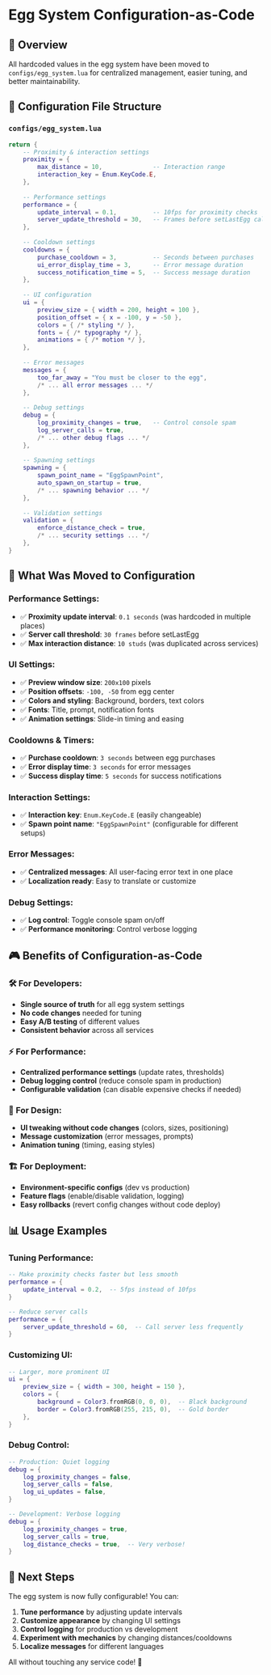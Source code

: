 # Egg System Configuration-as-Code

## **🎯 Overview**

All hardcoded values in the egg system have been moved to `configs/egg_system.lua` for centralized management, easier tuning, and better maintainability.

## **📁 Configuration File Structure**

### **`configs/egg_system.lua`**

```lua
return {
    -- Proximity & interaction settings
    proximity = {
        max_distance = 10,              -- Interaction range
        interaction_key = Enum.KeyCode.E,
    },
    
    -- Performance settings
    performance = {
        update_interval = 0.1,          -- 10fps for proximity checks
        server_update_threshold = 30,   -- Frames before setLastEgg call
    },
    
    -- Cooldown settings
    cooldowns = {
        purchase_cooldown = 3,          -- Seconds between purchases
        ui_error_display_time = 3,      -- Error message duration
        success_notification_time = 5,  -- Success message duration
    },
    
    -- UI configuration
    ui = {
        preview_size = { width = 200, height = 100 },
        position_offset = { x = -100, y = -50 },
        colors = { /* styling */ },
        fonts = { /* typography */ },
        animations = { /* motion */ },
    },
    
    -- Error messages
    messages = {
        too_far_away = "You must be closer to the egg",
        /* ... all error messages ... */
    },
    
    -- Debug settings
    debug = {
        log_proximity_changes = true,   -- Control console spam
        log_server_calls = true,
        /* ... other debug flags ... */
    },
    
    -- Spawning settings
    spawning = {
        spawn_point_name = "EggSpawnPoint",
        auto_spawn_on_startup = true,
        /* ... spawning behavior ... */
    },
    
    -- Validation settings
    validation = {
        enforce_distance_check = true,
        /* ... security settings ... */
    },
}
```

## **🔧 What Was Moved to Configuration**

### **Performance Settings:**
- ✅ **Proximity update interval**: `0.1 seconds` (was hardcoded in multiple places)
- ✅ **Server call threshold**: `30 frames` before setLastEgg
- ✅ **Max interaction distance**: `10 studs` (was duplicated across services)

### **UI Settings:**
- ✅ **Preview window size**: `200x100` pixels
- ✅ **Position offsets**: `-100, -50` from egg center
- ✅ **Colors and styling**: Background, borders, text colors
- ✅ **Fonts**: Title, prompt, notification fonts
- ✅ **Animation settings**: Slide-in timing and easing

### **Cooldowns & Timers:**
- ✅ **Purchase cooldown**: `3 seconds` between egg purchases
- ✅ **Error display time**: `3 seconds` for error messages
- ✅ **Success display time**: `5 seconds` for success notifications

### **Interaction Settings:**
- ✅ **Interaction key**: `Enum.KeyCode.E` (easily changeable)
- ✅ **Spawn point name**: `"EggSpawnPoint"` (configurable for different setups)

### **Error Messages:**
- ✅ **Centralized messages**: All user-facing error text in one place
- ✅ **Localization ready**: Easy to translate or customize

### **Debug Settings:**
- ✅ **Log control**: Toggle console spam on/off
- ✅ **Performance monitoring**: Control verbose logging

## **🎮 Benefits of Configuration-as-Code**

### **🛠️ For Developers:**
- **Single source of truth** for all egg system settings
- **No code changes** needed for tuning
- **Easy A/B testing** of different values
- **Consistent behavior** across all services

### **⚡ For Performance:**
- **Centralized performance settings** (update rates, thresholds)
- **Debug logging control** (reduce console spam in production)
- **Configurable validation** (can disable expensive checks if needed)

### **🎨 For Design:**
- **UI tweaking without code changes** (colors, sizes, positioning)
- **Message customization** (error messages, prompts)
- **Animation tuning** (timing, easing styles)

### **🏗️ For Deployment:**
- **Environment-specific configs** (dev vs production)
- **Feature flags** (enable/disable validation, logging)
- **Easy rollbacks** (revert config changes without code deploy)

## **📊 Usage Examples**

### **Tuning Performance:**
```lua
-- Make proximity checks faster but less smooth
performance = {
    update_interval = 0.2,  -- 5fps instead of 10fps
}

-- Reduce server calls
performance = {
    server_update_threshold = 60,  -- Call server less frequently
}
```

### **Customizing UI:**
```lua
-- Larger, more prominent UI
ui = {
    preview_size = { width = 300, height = 150 },
    colors = {
        background = Color3.fromRGB(0, 0, 0),  -- Black background
        border = Color3.fromRGB(255, 215, 0),  -- Gold border
    },
}
```

### **Debug Control:**
```lua
-- Production: Quiet logging
debug = {
    log_proximity_changes = false,
    log_server_calls = false,
    log_ui_updates = false,
}

-- Development: Verbose logging
debug = {
    log_proximity_changes = true,
    log_server_calls = true,
    log_distance_checks = true,  -- Very verbose!
}
```

## **🚀 Next Steps**

The egg system is now fully configurable! You can:

1. **Tune performance** by adjusting update intervals
2. **Customize appearance** by changing UI settings
3. **Control logging** for production vs development
4. **Experiment with mechanics** by changing distances/cooldowns
5. **Localize messages** for different languages

All without touching any service code! 🎯